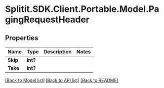 # Splitit.SDK.Client.Portable.Model.PagingRequestHeader
## Properties

Name | Type | Description | Notes
------------ | ------------- | ------------- | -------------
**Skip** | **int?** |  | 
**Take** | **int?** |  | 

[[Back to Model list]](../README.md#documentation-for-models) [[Back to API list]](../README.md#documentation-for-api-endpoints) [[Back to README]](../README.md)

